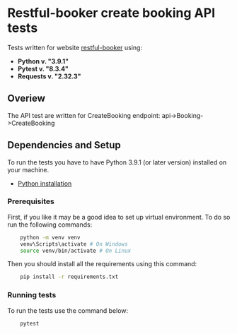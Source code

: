# Restful-booker create booking API tests
Tests written for website [restful-booker](https://restful-booker.herokuapp.com/apidoc/index.html#api-Booking-CreateBooking) using:
- **Python v. "3.9.1"**
- **Pytest v. "8.3.4"**
- **Requests v. "2.32.3"**

## Overiew
The API test are written for CreateBooking endpoint:
    api->Booking->CreateBooking

## Dependencies and Setup
To run the tests you have to have Python 3.9.1 (or later version) installed on your machine.
- [Python installation](https://www.python.org/downloads/)

### Prerequisites
First, if you like it may be a good idea to set up virtual environment. To do so run the following commands:
```bash
    python -m venv venv
    venv\Scripts\activate # On Windows
    source venv/bin/activate # On Linux
```
Then you should install all the requirements using this command:
```bash
    pip install -r requirements.txt
```
### Running tests
To run the tests use the command below:
```bash
    pytest
```
